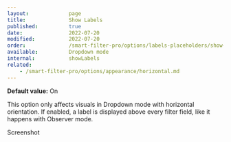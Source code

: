 ```yaml
---
layout:             page
title:              Show Labels
published:          true
date:               2022-07-20
modified:           2022-07-20
order:              /smart-filter-pro/options/labels-placeholders/show-labels
available:          Dropdown mode
internal:           showLabels
related:
    - /smart-filter-pro/options/appearance/horizontal.md
---
```


**Default value:** On

This option only affects visuals in Dropdown mode with horizontal orientation. If enabled, a label is displayed above every filter field, like it happens with Observer mode.

<todo>Screenshot</todo>